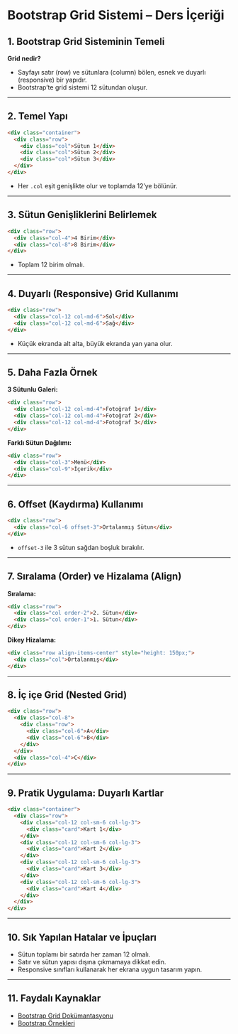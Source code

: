 # Bootstrap Grid Sistemi – Ders İçeriği

## 1. Bootstrap Grid Sisteminin Temeli

**Grid nedir?**
- Sayfayı satır (row) ve sütunlara (column) bölen, esnek ve duyarlı (responsive) bir yapıdır.
- Bootstrap’te grid sistemi 12 sütundan oluşur.

---

## 2. Temel Yapı

```html
<div class="container">
  <div class="row">
    <div class="col">Sütun 1</div>
    <div class="col">Sütun 2</div>
    <div class="col">Sütun 3</div>
  </div>
</div>
```
- Her `.col` eşit genişlikte olur ve toplamda 12’ye bölünür.

---

## 3. Sütun Genişliklerini Belirlemek

```html
<div class="row">
  <div class="col-4">4 Birim</div>
  <div class="col-8">8 Birim</div>
</div>
```
- Toplam 12 birim olmalı.

---

## 4. Duyarlı (Responsive) Grid Kullanımı

```html
<div class="row">
  <div class="col-12 col-md-6">Sol</div>
  <div class="col-12 col-md-6">Sağ</div>
</div>
```
- Küçük ekranda alt alta, büyük ekranda yan yana olur.

---

## 5. Daha Fazla Örnek

**3 Sütunlu Galeri:**
```html
<div class="row">
  <div class="col-12 col-md-4">Fotoğraf 1</div>
  <div class="col-12 col-md-4">Fotoğraf 2</div>
  <div class="col-12 col-md-4">Fotoğraf 3</div>
</div>
```

**Farklı Sütun Dağılımı:**
```html
<div class="row">
  <div class="col-3">Menü</div>
  <div class="col-9">İçerik</div>
</div>
```

---

## 6. Offset (Kaydırma) Kullanımı

```html
<div class="row">
  <div class="col-6 offset-3">Ortalanmış Sütun</div>
</div>
```
- `offset-3` ile 3 sütun sağdan boşluk bırakılır.

---

## 7. Sıralama (Order) ve Hizalama (Align)

**Sıralama:**
```html
<div class="row">
  <div class="col order-2">2. Sütun</div>
  <div class="col order-1">1. Sütun</div>
</div>
```

**Dikey Hizalama:**
```html
<div class="row align-items-center" style="height: 150px;">
  <div class="col">Ortalanmış</div>
</div>
```

---

## 8. İç içe Grid (Nested Grid)

```html
<div class="row">
  <div class="col-8">
    <div class="row">
      <div class="col-6">A</div>
      <div class="col-6">B</div>
    </div>
  </div>
  <div class="col-4">C</div>
</div>
```

---

## 9. Pratik Uygulama: Duyarlı Kartlar

```html
<div class="container">
  <div class="row">
    <div class="col-12 col-sm-6 col-lg-3">
      <div class="card">Kart 1</div>
    </div>
    <div class="col-12 col-sm-6 col-lg-3">
      <div class="card">Kart 2</div>
    </div>
    <div class="col-12 col-sm-6 col-lg-3">
      <div class="card">Kart 3</div>
    </div>
    <div class="col-12 col-sm-6 col-lg-3">
      <div class="card">Kart 4</div>
    </div>
  </div>
</div>
```

---

## 10. Sık Yapılan Hatalar ve İpuçları

- Sütun toplamı bir satırda her zaman 12 olmalı.
- Satır ve sütun yapısı dışına çıkmamaya dikkat edin.
- Responsive sınıfları kullanarak her ekrana uygun tasarım yapın.

---

## 11. Faydalı Kaynaklar

- [Bootstrap Grid Dokümantasyonu](https://getbootstrap.com/docs/5.3/layout/grid/)
- [Bootstrap Örnekleri](https://getbootstrap.com/docs/5.3/examples/)
